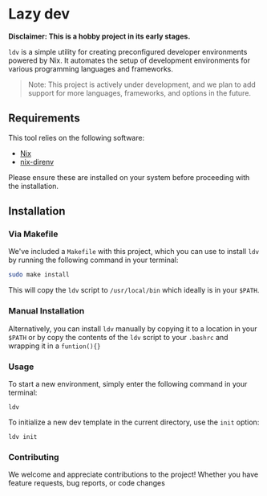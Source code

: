 # Lazy dev
**Disclaimer: This is a hobby project in its early stages.**

`ldv` is a simple utility for creating preconfigured developer environments powered by Nix. It automates the setup of development environments for various programming languages and frameworks.

> Note: This project is actively under development, and we plan to add support for more languages, frameworks, and options in the future.

## Requirements

This tool relies on the following software:

- [Nix](https://nixos.org/download.html)
- [nix-direnv](https://github.com/nix-community/nix-direnv)

Please ensure these are installed on your system before proceeding with the installation.

## Installation

### Via Makefile

We've included a `Makefile` with this project, which you can use to install `ldv` by running the following command in your terminal:

```bash
sudo make install
```
This will copy the `ldv` script to `/usr/local/bin` which ideally is in your `$PATH`.

### Manual Installation

Alternatively, you can install `ldv` manually by copying it to a location in your `$PATH` or by copy the contents of the `ldv` script to your `.bashrc` and wrapping it in a `funtion(){}`

### Usage

To start a new environment, simply enter the following command in your terminal:

`ldv`

To initialize a new dev template in the current directory, use the `init` option:

`ldv init`

### Contributing

We welcome and appreciate contributions to the project! Whether you have feature requests, bug reports, or code changes
